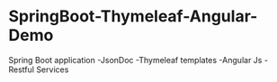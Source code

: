 # SpringBoot-Thymeleaf-Angular-Demo

Spring Boot application
-JsonDoc
-Thymeleaf templates
-Angular Js
-Restful Services
